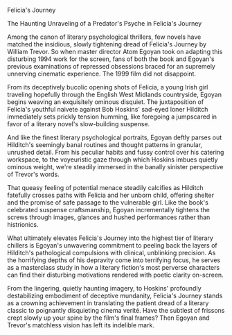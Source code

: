 Felicia's Journey

The Haunting Unraveling of a Predator's Psyche in Felicia's Journey

Among the canon of literary psychological thrillers, few novels have matched the insidious, slowly tightening dread of Felicia's Journey by William Trevor. So when master director Atom Egoyan took on adapting this disturbing 1994 work for the screen, fans of both the book and Egoyan's previous examinations of repressed obsessions braced for an supremely unnerving cinematic experience. The 1999 film did not disappoint.

From its deceptively bucolic opening shots of Felicia, a young Irish girl traveling hopefully through the English West Midlands countryside, Egoyan begins weaving an exquisitely ominous disquiet. The juxtaposition of Felicia's youthful naivete against Bob Hoskins' sad-eyed loner Hilditch immediately sets prickly tension humming, like foregoing a jumpscared in favor of a literary novel's slow-building suspense.

And like the finest literary psychological portraits, Egoyan deftly parses out Hilditch's seemingly banal routines and thought patterns in granular, unrushed detail. From his peculiar habits and fussy control over his catering workspace, to the voyeuristic gaze through which Hoskins imbues quietly ominous weight, we're steadily immersed in the banally sinister perspective of Trevor's words.

That queasy feeling of potential menace steadily calcifies as Hilditch fatefully crosses paths with Felicia and her unborn child, offering shelter and the promise of safe passage to the vulnerable girl. Like the book's celebrated suspense craftsmanship, Egoyan incrementally tightens the screws through images, glances and hushed performances rather than histrionics.  

What ultimately elevates Felicia's Journey into the highest tier of literary chillers is Egoyan's unwavering commitment to peeling back the layers of Hilditch's pathological compulsions with clinical, unblinking precision. As the horrifying depths of his depravity come into terrifying focus, he serves as a masterclass study in how a literary fiction's most perverse characters can find their disturbing motivations rendered with poetic clarity on-screen.

From the lingering, quietly haunting imagery, to Hoskins' profoundly destabilizing embodiment of deceptive mundanity, Felicia's Journey stands as a crowning achievement in translating the patient dread of a literary classic to poignantly disquieting cinema verité. Have the subtlest of frissons crept slowly up your spine by the film's final frames? Then Egoyan and Trevor's matchless vision has left its indelible mark.

